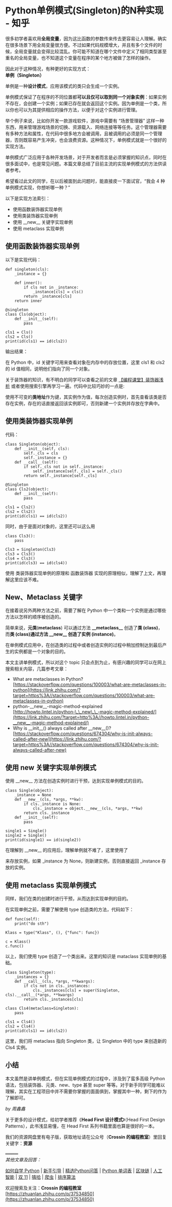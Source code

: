 # Python单例模式(Singleton)的N种实现 - 知乎
很多初学者喜欢用**全局变量**，因为这比函数的参数传来传去更容易让人理解。确实在很多场景下用全局变量很方便。不过如果代码规模增大，并且有多个文件的时候，全局变量就会变得比较混乱。你可能不知道在哪个文件中定义了相同类型甚至重名的全局变量，也不知道这个变量在程序的某个地方被做了怎样的操作。

因此对于这种情况，有种更好的实现方式：  
**单例（Singleton）**

单例是一种**设计模式**，应用该模式的类只会生成一个实例。

单例模式保证了在程序的不同位置都**可以且仅可以取到同一个对象实例**：如果实例不存在，会创建一个实例；如果已存在就会返回这个实例。因为单例是一个类，所以你也可以为其提供相应的操作方法，以便于对这个实例进行管理。

举个例子来说，比如你开发一款游戏软件，游戏中需要有 “场景管理器” 这样一种东西，用来管理游戏场景的切换、资源载入、网络连接等等任务。这个管理器需要有多种方法和属性，在代码中很多地方会被调用，且被调用的必须是同一个管理器，否则既容易产生冲突，也会浪费资源。这种情况下，单例模式就是一个很好的实现方法。

单例模式广泛应用于各种开发场景，对于开发者而言是必须掌握的知识点，同时在很多面试中，也是常见问题。本篇文章总结了目前主流的实现单例模式的方法供读者参考。

希望看过此文的同学，在以后被面到此问题时，能直接皮一下面试官，“我会 4 种单例模式实现，你想听哪一种？”

以下是实现方法索引：

-   使用函数装饰器实现单例
-   使用类装饰器实现单例
-   使用 \_\_new\_\_ 关键字实现单例
-   使用 metaclass 实现单例

## **使用函数装饰器实现单例**

以下是实现代码：

```python3
def singleton(cls):
    _instance = {}

    def inner():
        if cls not in _instance:
            _instance[cls] = cls()
        return _instance[cls]
    return inner
    
@singleton
class Cls(object):
    def __init__(self):
        pass

cls1 = Cls()
cls2 = Cls()
print(id(cls1) == id(cls2))
```

输出结果：

在 Python 中，id 关键字可用来查看对象在内存中的存放位置，这里 cls1 和 cls2 的 id 值相同，说明他们指向了同一个对象。

关于装饰器的知识，有不明白的同学可以查看之前的文章 [【编程课堂】装饰器浅析](https://link.zhihu.com/?target=http%3A//mp.weixin.qq.com/s%3F__biz%3DMjM5MDEyMDk4Mw%3D%3D%26mid%3D2650166480%26idx%3D2%26sn%3Dbe7349921b91730a8c717f6ab28dad97%26chksm%3Dbe4b59a8893cd0bee407e3d8a1b7bec44d7571623c355a37f352d5cf9e104d986af6f5b5e1fe%26scene%3D21%23wechat_redirect) 或者使用搜索引擎再学习一遍。代码中比较巧妙的一点是:

使用不可变的**类地址**作为键，其实例作为值，每次创造实例时，首先查看该类是否存在实例，存在的话直接返回该实例即可，否则新建一个实例并存放在字典中。

## **使用类装饰器实现单例**

代码：

```python3
class Singleton(object):
    def __init__(self, cls):
        self._cls = cls
        self._instance = {}
    def __call__(self):
        if self._cls not in self._instance:
            self._instance[self._cls] = self._cls()
        return self._instance[self._cls]

@Singleton
class Cls2(object):
    def __init__(self):
        pass

cls1 = Cls2()
cls2 = Cls2()
print(id(cls1) == id(cls2))
```

同时，由于是面对对象的，这里还可以这么用

```python3
class Cls3():
    pass

Cls3 = Singleton(Cls3)
cls3 = Cls3()
cls4 = Cls3()
print(id(cls3) == id(cls4))
```

使用 类装饰器实现单例的原理和 函数装饰器 实现的原理相似，理解了上文，再理解这里应该不难。

## **New、Metaclass 关键字**

在接着说另外两种方法之前，需要了解在 Python 中一个类和一个实例是通过哪些方法以怎样的顺序被创造的。

简单来说，**元类**(**metaclass**) 可以通过方法 **\_\_metaclass\_\_** 创造了**类 (class)**，而**类 (class)**通过方法 **\_\_new\_\_** 创造了**实例 (instance)**。

在单例模式应用中，在创造类的过程中或者创造实例的过程中稍加控制达到最后产生的实例都是一个对象的目的。

本文主讲单例模式，所以对这个 topic 只会点到为止，有感兴趣的同学可以在网上搜索相关内容，几篇参考文章：

-   What are metaclasses in Python?  
    [https://stackoverflow.com/questions/100003/what-are-metaclasses-in-python](https://link.zhihu.com/?target=https%3A//stackoverflow.com/questions/100003/what-are-metaclasses-in-python)
-   python-\_\_new\_\_-magic-method-explained  
    [http://howto.lintel.in/python-\_\_new\_\_-magic-method-explained/](https://link.zhihu.com/?target=http%3A//howto.lintel.in/python-__new__-magic-method-explained/)
-   Why is \_\_init\_\_() always called after \_\_new\_\_()?  
    [https://stackoverflow.com/questions/674304/why-is-init-always-called-after-new](https://link.zhihu.com/?target=https%3A//stackoverflow.com/questions/674304/why-is-init-always-called-after-new)

## **使用** **new** **关键字实现单例模式**

使用 \_\_new\_\_ 方法在创造实例时进行干预，达到实现单例模式的目的。

```python3
class Single(object):
    _instance = None
    def __new__(cls, *args, **kw):
        if cls._instance is None:
            cls._instance = object.__new__(cls, *args, **kw)
        return cls._instance
    def __init__(self):
        pass

single1 = Single()
single2 = Single()
print(id(single1) == id(single2))
```

在理解到 \_\_new\_\_ 的应用后，理解单例就不难了，这里使用了

来存放实例，如果 \_instance 为 None，则新建实例，否则直接返回 \_instance 存放的实例。

## **使用** **metaclass** **实现单例模式**

同样，我们在类的创建时进行干预，从而达到实现单例的目的。

在实现单例之前，需要了解使用 type 创造类的方法，代码如下：

```python3
def func(self):
    print("do sth")

Klass = type("Klass", (), {"func": func})

c = Klass()
c.func()
```

以上，我们使用 type 创造了一个类出来。这里的知识是 mataclass 实现单例的基础。

```python3
class Singleton(type):
    _instances = {}
    def __call__(cls, *args, **kwargs):
        if cls not in cls._instances:
            cls._instances[cls] = super(Singleton, cls).__call__(*args, **kwargs)
        return cls._instances[cls]

class Cls4(metaclass=Singleton):
    pass

cls1 = Cls4()
cls2 = Cls4()
print(id(cls1) == id(cls2))
```

这里，我们将 metaclass 指向 Singleton 类，让 Singleton 中的 type 来创造新的 Cls4 实例。

## **小结**

本文虽然是讲单例模式，但在实现单例模式的过程中，涉及到了蛮多高级 Python 语法，包括装饰器、元类、new、type 甚至 super 等等。对于新手同学可能难以理解，其实在工程项目中并不需要你掌握的面面俱到，掌握其中一种，剩下的作为了解即可。

_by 周鑫鑫_

关于更多的设计模式，给初学者推荐《**Head First 设计模式**》（Head First Design Patterns），此书浅显易懂，在 Head First 系列书籍里面也算是很好的一本。

我们的资源网盘里有电子版，获取地址请在公众号（**Crossin 的编程教室**）里回复关键字：**资源**

════  
_其他文章及回答：_

[如何自学 Python](https://www.zhihu.com/question/20702054/answer/19022301) \| [新手引导](https://zhuanlan.zhihu.com/p/25824007) \| [精选](https://zhuanlan.zhihu.com/p/34685564)[Python](https://zhuanlan.zhihu.com/p/34685564)[问答](https://zhuanlan.zhihu.com/p/34685564) \| [Python 单词表](http://zhuanlan.zhihu.com/p/36064871) \| [区块链](https://zhuanlan.zhihu.com/p/36538511) \| [人工智能](https://zhuanlan.zhihu.com/p/36581953) \| [双 11](http://zhuanlan.zhihu.com/p/30932804) \| [嘻哈](http://zhuanlan.zhihu.com/p/29043669) \| [爬虫](http://zhuanlan.zhihu.com/p/28726244) \| [排序算法](https://zhuanlan.zhihu.com/p/37430943)

欢迎搜索及关注：**Crossin 的编程教室** 
 [https://zhuanlan.zhihu.com/p/37534850](https://zhuanlan.zhihu.com/p/37534850)
